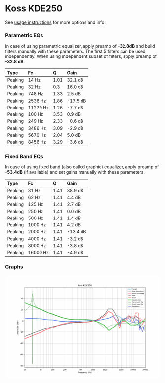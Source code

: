 # Koss KDE250
See [usage instructions](https://github.com/jaakkopasanen/AutoEq#usage) for more options and info.

### Parametric EQs
In case of using parametric equalizer, apply preamp of **-32.8dB** and build filters manually
with these parameters. The first 5 filters can be used independently.
When using independent subset of filters, apply preamp of **-32.8 dB**.

| Type    | Fc       |    Q | Gain     |
|:--------|:---------|:-----|:---------|
| Peaking | 14 Hz    | 1.01 | 32.1 dB  |
| Peaking | 32 Hz    | 0.3  | 16.0 dB  |
| Peaking | 748 Hz   | 1.33 | 2.5 dB   |
| Peaking | 2536 Hz  | 1.86 | -17.5 dB |
| Peaking | 11279 Hz | 1.26 | -7.7 dB  |
| Peaking | 100 Hz   | 3.53 | 0.9 dB   |
| Peaking | 249 Hz   | 2.33 | -0.6 dB  |
| Peaking | 3486 Hz  | 3.09 | -2.9 dB  |
| Peaking | 5670 Hz  | 2.04 | 5.0 dB   |
| Peaking | 8456 Hz  | 3.29 | -3.6 dB  |

### Fixed Band EQs
In case of using fixed band (also called graphic) equalizer, apply preamp of **-53.4dB**
(if available) and set gains manually with these parameters.

| Type    | Fc       |    Q | Gain     |
|:--------|:---------|:-----|:---------|
| Peaking | 31 Hz    | 1.41 | 38.9 dB  |
| Peaking | 62 Hz    | 1.41 | 4.4 dB   |
| Peaking | 125 Hz   | 1.41 | 2.7 dB   |
| Peaking | 250 Hz   | 1.41 | 0.0 dB   |
| Peaking | 500 Hz   | 1.41 | 1.4 dB   |
| Peaking | 1000 Hz  | 1.41 | 4.2 dB   |
| Peaking | 2000 Hz  | 1.41 | -13.4 dB |
| Peaking | 4000 Hz  | 1.41 | -3.2 dB  |
| Peaking | 8000 Hz  | 1.41 | -3.8 dB  |
| Peaking | 16000 Hz | 1.41 | -4.9 dB  |

### Graphs
![](./Koss%20KDE250.png)